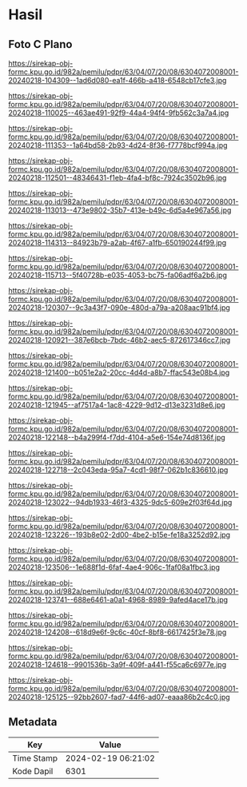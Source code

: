 # Hasil

## Foto C Plano

https://sirekap-obj-formc.kpu.go.id/982a/pemilu/pdpr/63/04/07/20/08/6304072008001-20240218-104309--1ad6d080-ea1f-466b-a418-6548cb17cfe3.jpg

https://sirekap-obj-formc.kpu.go.id/982a/pemilu/pdpr/63/04/07/20/08/6304072008001-20240218-110025--463ae491-92f9-44a4-94f4-9fb562c3a7a4.jpg

https://sirekap-obj-formc.kpu.go.id/982a/pemilu/pdpr/63/04/07/20/08/6304072008001-20240218-111353--1a64bd58-2b93-4d24-8f36-f7778bcf994a.jpg

https://sirekap-obj-formc.kpu.go.id/982a/pemilu/pdpr/63/04/07/20/08/6304072008001-20240218-112501--48346431-f1eb-4fa4-bf8c-7924c3502b96.jpg

https://sirekap-obj-formc.kpu.go.id/982a/pemilu/pdpr/63/04/07/20/08/6304072008001-20240218-113013--473e9802-35b7-413e-b49c-6d5a4e967a56.jpg

https://sirekap-obj-formc.kpu.go.id/982a/pemilu/pdpr/63/04/07/20/08/6304072008001-20240218-114313--84923b79-a2ab-4f67-a1fb-650190244f99.jpg

https://sirekap-obj-formc.kpu.go.id/982a/pemilu/pdpr/63/04/07/20/08/6304072008001-20240218-115713--5f40728b-e035-4053-bc75-fa06adf6a2b6.jpg

https://sirekap-obj-formc.kpu.go.id/982a/pemilu/pdpr/63/04/07/20/08/6304072008001-20240218-120307--9c3a43f7-090e-480d-a79a-a208aac91bf4.jpg

https://sirekap-obj-formc.kpu.go.id/982a/pemilu/pdpr/63/04/07/20/08/6304072008001-20240218-120921--387e6bcb-7bdc-46b2-aec5-872617346cc7.jpg

https://sirekap-obj-formc.kpu.go.id/982a/pemilu/pdpr/63/04/07/20/08/6304072008001-20240218-121400--b051e2a2-20cc-4d4d-a8b7-ffac543e08b4.jpg

https://sirekap-obj-formc.kpu.go.id/982a/pemilu/pdpr/63/04/07/20/08/6304072008001-20240218-121945--af7517a4-1ac8-4229-9d12-d13e3231d8e6.jpg

https://sirekap-obj-formc.kpu.go.id/982a/pemilu/pdpr/63/04/07/20/08/6304072008001-20240218-122148--b4a299f4-f7dd-4104-a5e6-154e74d8136f.jpg

https://sirekap-obj-formc.kpu.go.id/982a/pemilu/pdpr/63/04/07/20/08/6304072008001-20240218-122718--2c043eda-95a7-4cd1-98f7-062b1c836610.jpg

https://sirekap-obj-formc.kpu.go.id/982a/pemilu/pdpr/63/04/07/20/08/6304072008001-20240218-123022--94db1933-46f3-4325-9dc5-609e2f03f64d.jpg

https://sirekap-obj-formc.kpu.go.id/982a/pemilu/pdpr/63/04/07/20/08/6304072008001-20240218-123226--193b8e02-2d00-4be2-b15e-fe18a3252d92.jpg

https://sirekap-obj-formc.kpu.go.id/982a/pemilu/pdpr/63/04/07/20/08/6304072008001-20240218-123506--1e688f1d-6faf-4ae4-906c-1faf08a1fbc3.jpg

https://sirekap-obj-formc.kpu.go.id/982a/pemilu/pdpr/63/04/07/20/08/6304072008001-20240218-123741--688e6461-a0a1-4968-8989-9afed4ace17b.jpg

https://sirekap-obj-formc.kpu.go.id/982a/pemilu/pdpr/63/04/07/20/08/6304072008001-20240218-124208--618d9e6f-9c6c-40cf-8bf8-6617425f3e78.jpg

https://sirekap-obj-formc.kpu.go.id/982a/pemilu/pdpr/63/04/07/20/08/6304072008001-20240218-124618--9901536b-3a9f-409f-a441-f55ca6c6977e.jpg

https://sirekap-obj-formc.kpu.go.id/982a/pemilu/pdpr/63/04/07/20/08/6304072008001-20240218-125125--92bb2607-fad7-44f6-ad07-eaaa86b2c4c0.jpg


## Metadata

| Key        | Value               |
| ---------- | ------------------- |
| Time Stamp | 2024-02-19 06:21:02 |
| Kode Dapil | 6301                |



